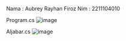 Nama : Aubrey Rayhan Firoz
Nim : 2211104010

Program.cs
![image](https://github.com/user-attachments/assets/adbbe082-c6f5-46e1-a209-ed0ee221a02c)

Aljabar.cs
![image](https://github.com/user-attachments/assets/4518a11f-fe2a-4a98-a982-3bf47ba44f1f)



